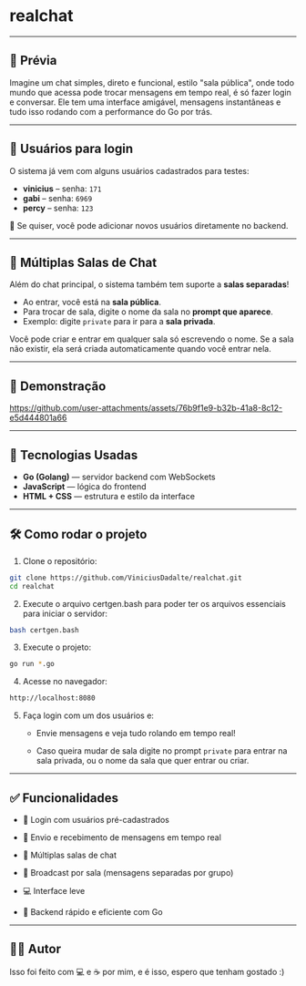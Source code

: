 # realchat
---
## 🚀 Prévia

Imagine um chat simples, direto e funcional, estilo "sala pública", onde todo mundo que acessa pode trocar mensagens em tempo real,  é só fazer login e conversar. Ele tem uma interface amigável, mensagens instantâneas e tudo isso rodando com a performance do Go por trás.

---
## 🔐 Usuários para login

O sistema já vem com alguns usuários cadastrados para testes:

- **vinicius** – senha: `171`  
- **gabi** – senha: `6969`  
- **percy** – senha: `123`  

🔧 Se quiser, você pode adicionar novos usuários diretamente no backend.

---
## 💬 Múltiplas Salas de Chat

Além do chat principal, o sistema também tem suporte a **salas separadas**!

- Ao entrar, você está na **sala pública**.
- Para trocar de sala, digite o nome da sala no **prompt que aparece**.
- Exemplo: digite `private` para ir para a **sala privada**.

Você pode criar e entrar em qualquer sala só escrevendo o nome. Se a sala não existir, ela será criada automaticamente quando você entrar nela.

---
## 📸 Demonstração

https://github.com/user-attachments/assets/76b9f1e9-b32b-41a8-8c12-e5d444801a66

---
## 🧰 Tecnologias Usadas

- **Go (Golang)** — servidor backend com WebSockets
- **JavaScript** — lógica do frontend
- **HTML + CSS** — estrutura e estilo da interface
---
## 🛠️ Como rodar o projeto

1. Clone o repositório:

```bash
git clone https://github.com/ViniciusDadalte/realchat.git
cd realchat
```

2. Execute o arquivo certgen.bash para poder ter os arquivos essenciais para iniciar o servidor:
```bash
bash certgen.bash
```

3. Execute o projeto:
```bash
go run *.go
```

4. Acesse no navegador:
```bash
http://localhost:8080
```

5. Faça login com um dos usuários e:

	- Envie mensagens e veja tudo rolando em tempo real!
	
	- Caso queira mudar de sala digite no prompt `private` para entrar na sala privada, ou o nome da sala que quer entrar ou criar.
---
## ✅ Funcionalidades

- 🔐 Login com usuários pré-cadastrados
    
- 🔄 Envio e recebimento de mensagens em tempo real
    
- 👥 Múltiplas salas de chat
    
- 📩 Broadcast por sala (mensagens separadas por grupo)
    
- 💻 Interface leve
    
- 🚀 Backend rápido e eficiente com Go

---
## 👨‍💻 Autor

Isso foi feito com 💻 e ☕ por mim, e é isso, espero que tenham gostado :)
